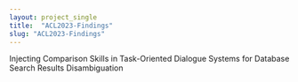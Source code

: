 ```yaml
---
layout: project_single
title:  "ACL2023-Findings"
slug: "ACL2023-Findings"
---
```

Injecting Comparison Skills in Task-Oriented Dialogue Systems for Database Search Results Disambiguation
